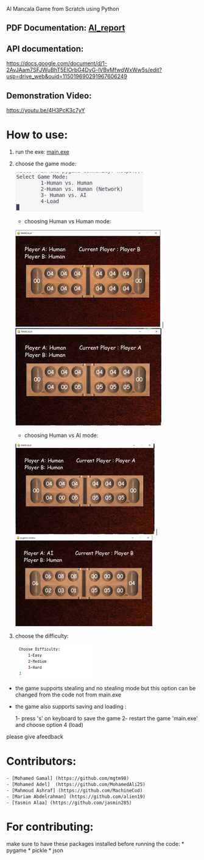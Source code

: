 AI Mancala Game from Scratch using Python

## PDF Documentation: [AI_report](AI_report.pdf)

## API documentation:
https://docs.google.com/document/d/1-2AvJAam7SFJWuBhT5EIOrbG4DyG-lVBvMfwdWxWw5s/edit?usp=drive_web&ouid=115019690291967606249

## Demonstration Video:
https://youtu.be/4H3PcK3c7yY


# How to use:
1) run the exe: [main.exe](main.exe)

2) choose the game mode:

   ![This is a alt text.](/images/game_mode.png "Choosing game mode.")

   * choosing Human vs Human mode:
    
   ![This is a alt text.](/images/HH1.png "Human vs Human B.") |
   ![This is a alt text.](/images/HH2.png "Human vs Human A.")
        
   * choosing Human vs AI mode:
    
   ![This is a alt text.](/images/HA1.png "Human vs AI A.") | ![This is a alt text.](/images/HA2.png "Human vs AI B.")
        
            
3) choose the difficulty:

   ![This is a alt text.](/images/difficulty.png "Choosing game difficulty.")


* the game supports stealing and no stealing mode but this option can be changed from the code not from main.exe

* the game also supports saving and loading :
        
    1- press 's' on keyboard to save the game 
    2- restart the game 'main.exe' and choose option 4 (load)


 please give afeedback 
 
# Contributors: 
    - [Mohamed Gamal] (https://github.com/mgtm98)
    - [Mohamed Adel]  (https://github.com/MohamedAli25)
    - [Mahmoud Ashraf] (https://github.com/MachineCod)
    - [Mariam Abdelrahman] (https://github.com/alien19)
    - [Yasmin Alaa] (https://github.com/jasmin285)

# For contributing:
make sure to have these packages installed before running the code:
    * pygame
    * pickle
    * json
